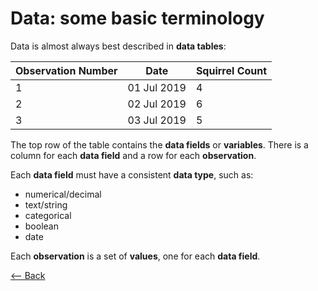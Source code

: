 # Data: some basic terminology

Data is almost always best described in **data tables**:


| Observation Number | Date | Squirrel Count |  
| ------------- | ------------- | ---------- |  
| 1  | 01 Jul 2019  | 4 |  
| 2  | 02 Jul 2019  | 6 |  
| 3 | 03 Jul 2019 | 5 |  


The top row of the table contains the **data fields** or **variables**.
There is a column for each **data field** and a row for each **observation**.

Each **data field** must have a consistent **data type**, such as: 
- numerical/decimal
- text/string
- categorical
- boolean
- date

Each **observation** is a set of **values**, one for each **data field**.



[<--  Back](README.md)
